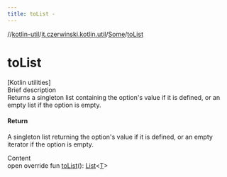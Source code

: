 ```yaml
---
title: toList -
---
```

//[kotlin-util](../../index.md)/[it.czerwinski.kotlin.util](../index.md)/[Some](index.md)/[toList](to-list.md)



# toList  
[Kotlin utilities]  
Brief description  
Returns a singleton list containing the option's value if it is defined, or an empty list if the option is empty.  
  


#### Return  
A singleton list returning the option's value if it is defined, or an empty iterator if the option is empty.  
  
  
Content  
open override fun [toList](to-list.md)(): [List](https://kotlinlang.org/api/latest/jvm/stdlib/kotlin.collections/-list/index.html)<[T](index.md)>  



